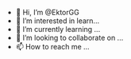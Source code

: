 - 👋 Hi, I’m @EktorGG
- 👀 I’m interested in learn...
- 🌱 I’m currently learning ...
- 💞️ I’m looking to collaborate on ...
- 📫 How to reach me ...

<!---
EktorGG/EktorGG is a ✨ special ✨ repository because its `README.md` (this file) appears on your GitHub profile.
You can click the Preview link to take a look at your changes.
--->
